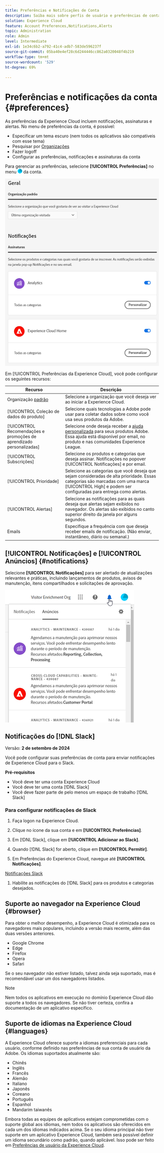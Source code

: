 ```yaml
---
title: Preferências e Notificações de Conta
description: Saiba mais sobre perfis de usuário e preferências de conta no Experience Cloud. Assine notificações de produtos e receba alertas de produtos. Saiba mais sobre o suporte a navegador e idioma.
solution: Experience Cloud
feature: Account Preferences,Notifications,Alerts
topic: Administration
role: Admin
level: Intermediate
exl-id: 1e34c6b2-a792-41c4-adb7-583de596237f
source-git-commit: 05ba40e4ef28c6d244446cc862a0320048f4b219
workflow-type: tm+mt
source-wordcount: '529'
ht-degree: 69%

---
```


# Preferências e notificações da conta {#preferences}

As preferências da Experience Cloud incluem notificações, assinaturas e alertas. No menu de preferências da conta, é possível:

* Especificar um tema escuro (nem todos os aplicativos são compatíveis com esse tema)
* Pesquisar por [Organizações](../administration/organizations.md)
* Fazer logoff
* Configurar as preferências, notificações e assinaturas da conta

Para gerenciar as preferências, selecione **[!UICONTROL Preferências]** no menu ![preferências](../assets/preferences-icon-sm.png) da conta.

![Perfil do usuário e preferências da conta](../assets/preferences-page.png)

Em [!UICONTROL Preferências da Experience Cloud], você pode configurar os seguintes recursos:

| Recurso | Descrição |
|--- |--- |
| Organização [padrão](../administration/organizations.md) | Selecione a organização que você deseja ver ao iniciar a Experience Cloud. |
| [!UICONTROL Coleção de dados do produto] | Selecione quais tecnologias a Adobe pode usar para coletar dados sobre como você usa seus produtos da Adobe. |
| [!UICONTROL Recomendações e promoções de aprendizado personalizadas] | Selecione onde deseja receber a [ajuda personalizada](personalized-learning.md) para seus produtos Adobe. Essa ajuda está disponível por email, no produto e nas comunidades Experience League. |
| [!UICONTROL Subscrições] | Selecione os produtos e categorias que deseja assinar. Notificações no popover [!UICONTROL Notificações] e por email. |
| [!UICONTROL Prioridade] | Selecione as categorias que você deseja que sejam consideradas de alta prioridade. Essas categorias são marcadas com uma marca [!UICONTROL High] e podem ser configuradas para entrega como alertas. |
| [!UICONTROL Alertas] | Selecione as notificações para as quais deseja que alertas sejam exibidos no navegador. Os alertas são exibidos no canto superior direito da janela por alguns segundos. |
| Emails | Especifique a frequência com que deseja receber emails de notificação. (Não enviar, instantâneo, diário ou semanal.) |

## [!UICONTROL Notificações] e [!UICONTROL Anúncios] {#notifications}

Selecione **[!UICONTROL Notificações]** para ser alertado de atualizações relevantes e práticas, incluindo lançamentos de produtos, avisos de manutenção, itens compartilhados e solicitações de aprovação.

![Notificações e anúncios](../assets/notifications-menu-small.png)

## Notificações do [!DNL Slack]

Versão: **2 de setembro de 2024**

Você pode configurar suas preferências de conta para enviar notificações de Experience Cloud para o Slack.

**Pré-requisitos**

* Você deve ter uma conta Experience Cloud
* Você deve ter uma conta [!DNL Slack]
* Você deve fazer parte de pelo menos um espaço de trabalho [!DNL Slack]

### Para configurar notificações de Slack

1. Faça logon na Experience Cloud.

1. Clique no ícone da sua conta e em **[!UICONTROL Preferências]**.

1. Em [!DNL Slack], clique em **[!UICONTROL Adicionar ao Slack]**.

1. Quando [!DNL Slack] for aberto, clique em **[!UICONTROL Permitir]**.

1. Em Preferências do Experience Cloud, navegue até **[!UICONTROL Notificações]**.

[Notificações Slack](../assets/slack.png)

1. Habilite as notificações do [!DNL Slack] para os produtos e categorias desejados.

## Suporte ao navegador na Experience Cloud {#browser}

Para obter o melhor desempenho, a Experience Cloud é otimizada para os navegadores mais populares, incluindo a versão mais recente, além das duas versões anteriores.

* Google Chrome
* Edge
* Firefox
* Opera
* Safari

Se o seu navegador não estiver listado, talvez ainda seja suportado, mas é recomendável usar um dos navegadores listados.

>[!NOTE]
>
>Nem todos os aplicativos em execução no domínio Experience Cloud dão suporte a todos os navegadores. Se não tiver certeza, confira a documentação de um aplicativo específico.

## Suporte de idiomas na Experience Cloud {#languages}

A Experience Cloud oferece suporte a idiomas preferenciais para cada usuário, conforme definido nas preferências de sua conta de usuário da Adobe. Os idiomas suportados atualmente são:

* Chinês
* Inglês
* Francês
* Alemão
* Italiano
* Japonês
* Coreano
* Português
* Espanhol
* Mandarim taiwanês

Embora todas as equipes de aplicativos estejam comprometidas com o suporte global aos idiomas, nem todos os aplicativos são oferecidos em cada um dos idiomas indicados acima. Se o seu idioma principal não tiver suporte em um aplicativo Experience Cloud, também será possível definir um idioma secundário como padrão, quando aplicável. Isso pode ser feito em [Preferências de usuário da Experience Cloud](https://experience.adobe.com/preferences).